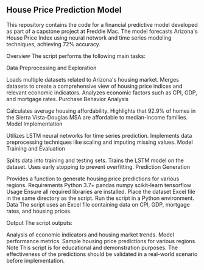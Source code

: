 ## House Price Prediction Model
This repository contains the code for a financial predictive model developed as part of a capstone project at Freddie Mac. The model forecasts Arizona's House Price Index using neural network and time series modeling techniques, achieving 72% accuracy.

Overview
The script performs the following main tasks:

Data Preprocessing and Exploration

Loads multiple datasets related to Arizona's housing market.
Merges datasets to create a comprehensive view of housing price indices and relevant economic indicators.
Analyzes economic factors such as CPI, GDP, and mortgage rates.
Purchase Behavior Analysis

Calculates average housing affordability.
Highlights that 92.9% of homes in the Sierra Vista-Douglas MSA are affordable to median-income families.
Model Implementation

Utilizes LSTM neural networks for time series prediction.
Implements data preprocessing techniques like scaling and imputing missing values.
Model Training and Evaluation

Splits data into training and testing sets.
Trains the LSTM model on the dataset.
Uses early stopping to prevent overfitting.
Prediction Generation

Provides a function to generate housing price predictions for various regions.
Requirements
Python 3.7+
pandas
numpy
scikit-learn
tensorflow
Usage
Ensure all required libraries are installed.
Place the dataset Excel file in the same directory as the script.
Run the script in a Python environment.
Data
The script uses an Excel file containing data on CPI, GDP, mortgage rates, and housing prices.

Output
The script outputs:

Analysis of economic indicators and housing market trends.
Model performance metrics.
Sample housing price predictions for various regions.
Note
This script is for educational and demonstration purposes. The effectiveness of the predictions should be validated in a real-world scenario before implementation.
